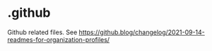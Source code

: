 # .github
Github related files. See https://github.blog/changelog/2021-09-14-readmes-for-organization-profiles/
